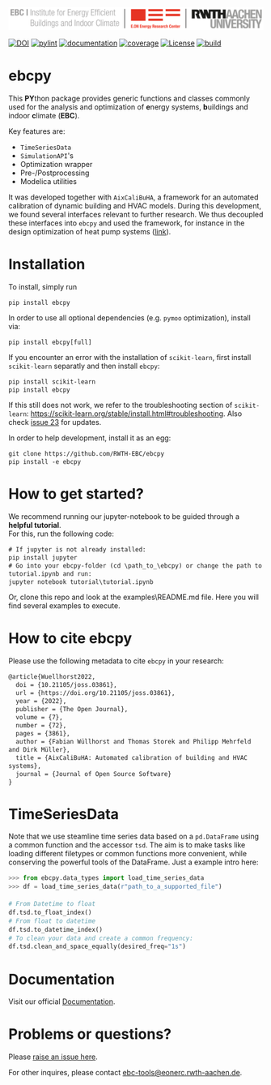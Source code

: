 ![E.ON EBC RWTH Aachen University](https://raw.githubusercontent.com/RWTH-EBC/ebcpy/master/docs/EBC_Logo.png)

[![DOI](https://joss.theoj.org/papers/10.21105/joss.03861/status.svg)](https://doi.org/10.21105/joss.03861)
[![pylint](https://rwth-ebc.github.io/ebcpy/master/pylint/pylint.svg )](https://rwth-ebc.github.io/ebcpy/master/pylint/pylint.html)
[![documentation](https://rwth-ebc.github.io/ebcpy/master/docs/doc.svg)](https://rwth-ebc.github.io/ebcpy/master/docs/index.html)
[![coverage](https://rwth-ebc.github.io/ebcpy/master/coverage/badge.svg)](https://rwth-ebc.github.io/ebcpy/master/coverage)
[![License](https://img.shields.io/badge/License-BSD%203--Clause-blue.svg)](https://opensource.org/licenses/BSD-3-Clause)
[![build](https://rwth-ebc.github.io/ebcpy/master/build/build.svg)](https://rwth-ebc.github.io/ebcpy/master/build/build.svg)


# ebcpy

This **PY**thon package provides generic functions and classes commonly
used for the analysis and optimization of **e**nergy systems, **b**uildings and indoor **c**limate (**EBC**).

Key features are:

* `TimeSeriesData`
* `SimulationAPI`'s
* Optimization wrapper
* Pre-/Postprocessing
* Modelica utilities

It was developed together with `AixCaliBuHA`, a framework for an automated calibration of dynamic building and HVAC models. During this development, we found several interfaces relevant to further research. We thus decoupled these interfaces into `ebcpy` and used the framework, for instance in the design optimization of heat pump systems ([link](https://www.sciencedirect.com/science/article/abs/pii/S0196890421010645?via%3Dihub)).

# Installation

To install, simply run
```
pip install ebcpy
```

In order to use all optional dependencies (e.g. `pymoo` optimization), install via:

```
pip install ebcpy[full]
```

If you encounter an error with the installation of `scikit-learn`, first install `scikit-learn` separatly and then install `ebcpy`:

```
pip install scikit-learn
pip install ebcpy
```

If this still does not work, we refer to the troubleshooting section of `scikit-learn`: https://scikit-learn.org/stable/install.html#troubleshooting. Also check [issue 23](https://github.com/RWTH-EBC/ebcpy/issues/23) for updates.

In order to help development, install it as an egg:

```
git clone https://github.com/RWTH-EBC/ebcpy
pip install -e ebcpy
```

# How to get started?

We recommend running our jupyter-notebook to be guided through a **helpful tutorial**.  
For this, run the following code:
```
# If jupyter is not already installed:
pip install jupyter
# Go into your ebcpy-folder (cd \path_to_\ebcpy) or change the path to tutorial.ipynb and run:
jupyter notebook tutorial\tutorial.ipynb
```

Or, clone this repo and look at the examples\README.md file.
Here you will find several examples to execute.

# How to cite ebcpy

Please use the following metadata to cite `ebcpy` in your research:

```
@article{Wuellhorst2022,
  doi = {10.21105/joss.03861},
  url = {https://doi.org/10.21105/joss.03861},
  year = {2022},
  publisher = {The Open Journal},
  volume = {7},
  number = {72},
  pages = {3861},
  author = {Fabian Wüllhorst and Thomas Storek and Philipp Mehrfeld and Dirk Müller},
  title = {AixCaliBuHA: Automated calibration of building and HVAC systems},
  journal = {Journal of Open Source Software}
}
```

# TimeSeriesData
Note that we use steamline time series data based on a `pd.DataFrame`
using a common function and the accessor `tsd`. 
The aim is to make tasks like loading different filetypes or common functions
more convenient, while conserving the powerful tools of the DataFrame.
Just a example intro here:

```python
>>> from ebcpy.data_types import load_time_series_data
>>> df = load_time_series_data(r"path_to_a_supported_file")

# From Datetime to float
df.tsd.to_float_index()
# From float to datetime
df.tsd.to_datetime_index()
# To clean your data and create a common frequency:
df.tsd.clean_and_space_equally(desired_freq="1s")
```

# Documentation
Visit our official [Documentation](https://rwth-ebc.github.io/ebcpy/master/docs/index.html).

# Problems or questions?
Please [raise an issue here](https://github.com/RWTH-EBC/ebcpy/issues/new).

For other inquires, please contact [ebc-tools@eonerc.rwth-aachen.de](mailto:ebc-tools@eonerc.rwth-aachen.de).
